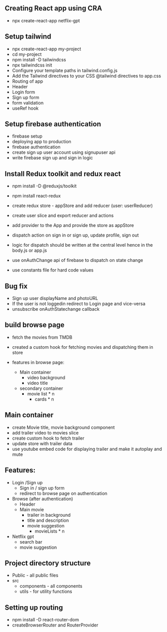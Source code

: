 ## Creating React app using CRA

- npx create-react-app netflix-gpt

## Setup tailwind

- npx create-react-app my-project
- cd my-project
- npm install -D tailwindcss
- npx tailwindcss init
- Configure your template paths in tailwind.config.js
- Add the Tailwind directives to your CSS @tailwind directives to app.css
- Routing of app
- Header
- Login form
- Sign up form
- form validation
- useRef hook

## Setup firebase authentication

- firebase setup
- deploying app to production
- firebase authentication
- create sign up user account using signupuser api
- write firebase sign up and sign in logic

## Install Redux toolkit and redux react

- npm install -D @reduxjs/toolkit
- npm install react-redux
- create redux store - appStore and add reducer (user: userReducer)
- create user slice and export reducer and actions
- add provider to the App and provide the store as appStore

- dispatch action on sign in or sign up, update profile, sign out
- logic for dispatch should be written at the central level hence in the body.js or app.js
- use onAuthChange api of firebase to dispatch on state change
- use constants file for hard code values

## Bug fix

- Sign up user displayName and photoURL
- If the user is not loggedin redirect to Login page and vice-versa
- unsubscribe onAuthStatechange callback

## build browse page

- fetch the movies from TMDB
- created a custom hook for fetching movies and dispatching them in store
- features in browse page:

  - Main container
    - video background
    - video title
  - secondary container
    - movie list \* n
      - cards \* n

## Main container

- create Movie title, movie background component
- add trailer video to movies slice
- create custom hook to fetch trailer
- update store with trailer data
- use youtube embed code for displaying trailer and make it autoplay and mute

## Features:

- Login /Sign up
  - Sign in / sign up form
  - redirect to browse page on authentication
- Browse (after authentication)
  - Header
  - Main movie
    - trailer in background
    - title and description
    - movie suggestion
      - movieLists \* n
- Netflix gpt
  - search bar
  - movie suggestion

## Project directory structure

- Public - all public files
- src
  - components - all components
  - utils - for utility functions

## Setting up routing

- npm install -D react-router-dom
- createBrowserRouter and RouterProvider
